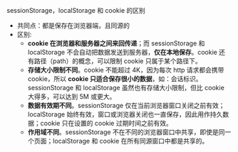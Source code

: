sessionStorage，localStorage 和 cookie 的区别
- 共同点：都是保存在浏览器端，且同源的
- 区别:
    - **cookie 在浏览器和服务器之间来回传递**；而 sessionStorage 和 localStorage 不会自动把数据发送到服务器，**仅在本地保存**。cookie 还有路径（path）的概念，可以限制 cookie 只属于某个路径下。
    - **存储大小限制不同**。cookie 不能超过 4K，因为每次 http 请求都会携带 cookie，所以 **cookie 只适合保存很小的数据**，如：会话标识。sessionStorage 和 localStorage 虽然也有存储大小限制，但比 cookie 大得多，可以达到 5M 或更大。
    - **数据有效期不同**。sessionStorage 仅在当前浏览器窗口关闭之前有效；localStorage 始终有效，窗口或浏览器关闭也一直保存，因此用作持久数据；cookie 只在设置的 cookie 过期时间之前有效。
    - **作用域不同**。sessionStorage 不在不同的浏览器窗口中共享，即使是同一个页面；localStorage 和 cookie 在所有同源窗口中都是共享的。
